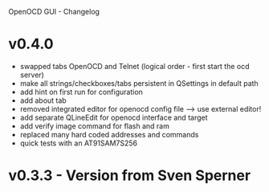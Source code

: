 OpenOCD GUI - Changelog

# v0.4.0
* swapped tabs OpenOCD and Telnet (logical order - first start the ocd server)
* make all strings/checkboxes/tabs persistent in QSettings in default path
* add hint on first run for configuration
* add about tab
* removed integrated editor for openocd config file --> use external editor!
* add separate QLineEdit for openocd interface and target
* add verify image command for flash and ram
* replaced many hard coded addresses and commands
* quick tests with an AT91SAM7S256

# v0.3.3 - Version from Sven Sperner
